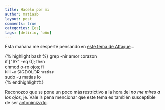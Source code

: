 ```yaml
---
title: Hacelo por mi
author: matiasb
layout: post
comments: true
categories: [es]
tags: [delirio, ñoño]
---
```

Esta mañana me desperté pensando en <a href="http://www.hitslyrics.com/a/attaque77-lyrics-8781/hacelopormi-lyrics-298239.html" title="Hacelo por mi" target="_blank">este tema de Attaque</a>&#8230;

{% highlight bash %}
grep -nir amor corazon  
if ["$?" -eq 0]; then  
chmod o-rx ojos; fi  
kill -s SIGDOLOR matias  
sudo -u matias lo  
{% endhighlight%}

Reconozco que se pone un poco más restrictivo a la hora del *no me mires a los ojos*, je. Vale la pena mencionar que este tema es también susceptible de ser <a href="http://walter.alini.com.ar/blog/archives/32" title="Tu caramelo" target="_blank">antonimizado</a>.